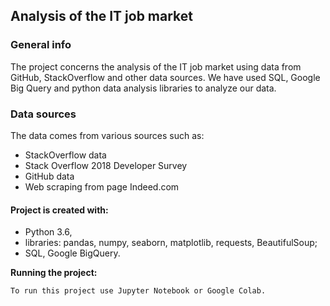 
## Analysis of the IT job market

### General info 
The project concerns the analysis of the IT job market using data from GitHub, StackOverflow and other data sources. We have used SQL, Google Big Query and python data analysis libraries to analyze our data. 

### Data sources
The data comes from various sources such as:
* StackOverflow data
* Stack Overflow 2018 Developer Survey
* GitHub data
* Web scraping from page Indeed.com

#### Project is created with:
* Python 3.6,
* libraries: pandas, numpy, seaborn, matplotlib, requests, BeautifulSoup;
* SQL, Google BigQuery.

**Running the project:**

    To run this project use Jupyter Notebook or Google Colab.

